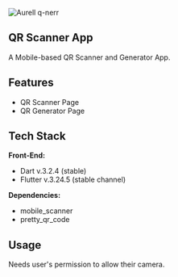 ![Aurell q-nerr](https://github.com/user-attachments/assets/66692d25-1d9a-4457-a658-14e4a14932dd)
## QR Scanner App

A Mobile-based QR Scanner and Generator App.



## Features

- QR Scanner Page
- QR Generator Page


## Tech Stack

**Front-End:** 

- Dart v.3.2.4 (stable)
- Flutter v.3.24.5 (stable channel)

**Dependencies:** 

- mobile_scanner
- pretty_qr_code


## Usage

Needs user's permission to allow their camera.


